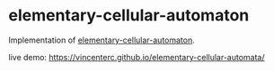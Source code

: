 # elementary-cellular-automaton

Implementation of [elementary-cellular-automaton][].

live demo: https://vincenterc.github.io/elementary-cellular-automata/

[elementary-cellular-automaton]:http://mathworld.wolfram.com/ElementaryCellularAutomaton.html
